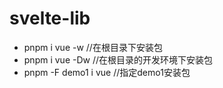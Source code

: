 # svelte-lib

- pnpm i vue -w //在根目录下安装包
- pnpm i vue -Dw //在根目录的开发环境下安装包
- pnpm -F demo1 i vue //指定demo1安装包
